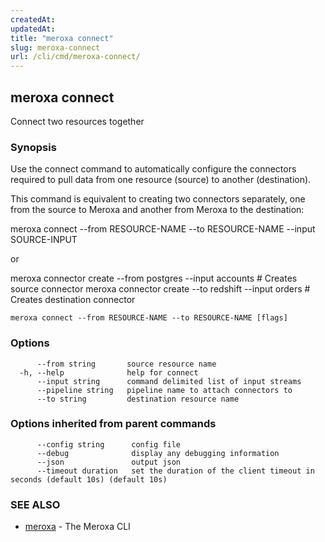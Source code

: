 ```yaml
---
createdAt: 
updatedAt: 
title: "meroxa connect"
slug: meroxa-connect
url: /cli/cmd/meroxa-connect/
---
```

## meroxa connect

Connect two resources together

### Synopsis

Use the connect command to automatically configure the connectors required to pull data 
from one resource (source) to another (destination).

This command is equivalent to creating two connectors separately, 
one from the source to Meroxa and another from Meroxa to the destination:

meroxa connect --from RESOURCE-NAME --to RESOURCE-NAME --input SOURCE-INPUT

or

meroxa connector create --from postgres --input accounts # Creates source connector
meroxa connector create --to redshift --input orders # Creates destination connector


```
meroxa connect --from RESOURCE-NAME --to RESOURCE-NAME [flags]
```

### Options

```
      --from string       source resource name
  -h, --help              help for connect
      --input string      command delimited list of input streams
      --pipeline string   pipeline name to attach connectors to
      --to string         destination resource name
```

### Options inherited from parent commands

```
      --config string      config file
      --debug              display any debugging information
      --json               output json
      --timeout duration   set the duration of the client timeout in seconds (default 10s) (default 10s)
```

### SEE ALSO

* [meroxa](/cli/cmd/meroxa/)	 - The Meroxa CLI

